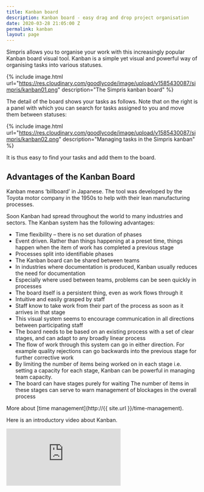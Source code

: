 ```yaml
---
title: Kanban board
description: Kanban board - easy drag and drop project organisation
date: 2020-03-28 21:05:00 Z
permalink: kanban
layout: page
---
```


Simpris allows you to organise your work with this increasingly popular Kanban board visual tool. Kanban is a simple yet visual and powerful way of organising tasks into various statuses.

{% include image.html url="https://res.cloudinary.com/goodlycode/image/upload/v1585430087/simpris/kanban01.png" description="The Simpris kanban board" %}

The detail of the board shows your tasks as follows. Note that on the right is a panel with which you can search for tasks assigned to you and move them between statuses:

{% include image.html url="https://res.cloudinary.com/goodlycode/image/upload/v1585430087/simpris/kanban02.png" description="Managing tasks in the Simpris kanban" %}

It is thus easy to find your tasks and add them to the board.

## Advantages of the Kanban Board
Kanban means ‘billboard’ in Japanese. The tool was developed by the Toyota motor company in the 1950s to help with their lean manufacturing processes.

Soon Kanban had spread throughout the world to many industries and sectors. The Kanban system has the following advantages:

* Time flexibility – there is no set duration of phases
* Event driven. Rather than things happening at a preset time, things happen when the item of work has completed a previous stage
* Processes split into identifiable phases
* The Kanban board can be shared between teams
* In industries where documentation is produced, Kanban usually reduces the need for documentation
* Especially where used between teams, problems can be seen quickly in processes
* The board itself is a persistent thing, even as work flows through it
* Intuitive and easily grasped by staff
* Staff know to take work from their part of the process as soon as it arrives in that stage
* This visual system seems to encourage communication in all directions between participating staff
* The board needs to be based on an existing process with a set of clear stages, and can adapt to any broadly linear process
* The flow of work through this system can go in either direction. For example quality rejections can go backwards into the previous stage for further corrective work
* By limiting the number of items being worked on in each stage i.e. setting a capacity for each stage, Kanban can be powerful in managing team capacity.
* The board can have stages purely for waiting The number of items in these stages can serve to warn management of blockages in the overall process

More about [time management](http://{{ site.url }}/time-management).

Here is an introductory video about Kanban.

<div class="embed-responsive embed-responsive-16by9">
    <iframe class="embed-responsive-item" src="https://www.youtube.com/embed/jf0tlbt9lx0" frameborder="0" allow="accelerometer; autoplay; encrypted-media; gyroscope; picture-in-picture" allowfullscreen></iframe>
</div>